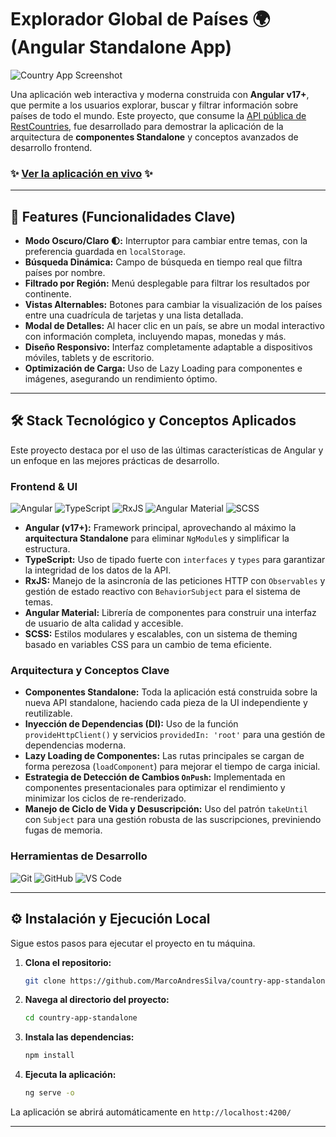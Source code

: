 # Explorador Global de Países 🌍 (Angular Standalone App)

![Country App Screenshot](https://github.com/user-attachments/assets/d01dc75e-b04d-4d5a-bf28-c8bd3cea471e)

Una aplicación web interactiva y moderna construida con **Angular v17+**, que permite a los usuarios explorar, buscar y filtrar información sobre países de todo el mundo. Este proyecto, que consume la [API pública de RestCountries](https://restcountries.com/), fue desarrollado para demostrar la aplicación de la arquitectura de **componentes Standalone** y conceptos avanzados de desarrollo frontend.

### ✨ [Ver la aplicación en vivo](https://country-app-standalone.netlify.app) ✨

---

## 🚀 Features (Funcionalidades Clave)

-   **Modo Oscuro/Claro 🌓:** Interruptor para cambiar entre temas, con la preferencia guardada en `localStorage`.
-   **Búsqueda Dinámica:** Campo de búsqueda en tiempo real que filtra países por nombre.
-   **Filtrado por Región:** Menú desplegable para filtrar los resultados por continente.
-   **Vistas Alternables:** Botones para cambiar la visualización de los países entre una cuadrícula de tarjetas y una lista detallada.
-   **Modal de Detalles:** Al hacer clic en un país, se abre un modal interactivo con información completa, incluyendo mapas, monedas y más.
-   **Diseño Responsivo:** Interfaz completamente adaptable a dispositivos móviles, tablets y de escritorio.
-   **Optimización de Carga:** Uso de Lazy Loading para componentes e imágenes, asegurando un rendimiento óptimo.

---

## 🛠️ Stack Tecnológico y Conceptos Aplicados

Este proyecto destaca por el uso de las últimas características de Angular y un enfoque en las mejores prácticas de desarrollo.

### **Frontend & UI**

![Angular](https://img.shields.io/badge/angular-%23DD0031.svg?style=for-the-badge&logo=angular&logoColor=white)
![TypeScript](https://img.shields.io/badge/typescript-%23007ACC.svg?style=for-the-badge&logo=typescript&logoColor=white)
![RxJS](https://img.shields.io/badge/rxjs-%23B7178C.svg?style=for-the-badge&logo=reactivex&logoColor=white)
![Angular Material](https://img.shields.io/badge/angular_material-7B1FA2?style=for-the-badge&logo=angular&logoColor=white)
![SCSS](https://img.shields.io/badge/SASS-hotpink.svg?style=for-the-badge&logo=SASS&logoColor=white)

-   **Angular (v17+):** Framework principal, aprovechando al máximo la **arquitectura Standalone** para eliminar `NgModule`s y simplificar la estructura.
-   **TypeScript:** Uso de tipado fuerte con `interfaces` y `types` para garantizar la integridad de los datos de la API.
-   **RxJS:** Manejo de la asincronía de las peticiones HTTP con `Observables` y gestión de estado reactivo con `BehaviorSubject` para el sistema de temas.
-   **Angular Material:** Librería de componentes para construir una interfaz de usuario de alta calidad y accesible.
-   **SCSS:** Estilos modulares y escalables, con un sistema de theming basado en variables CSS para un cambio de tema eficiente.

### **Arquitectura y Conceptos Clave**

-   **Componentes Standalone:** Toda la aplicación está construida sobre la nueva API standalone, haciendo cada pieza de la UI independiente y reutilizable.
-   **Inyección de Dependencias (DI):** Uso de la función `provideHttpClient()` y servicios `providedIn: 'root'` para una gestión de dependencias moderna.
-   **Lazy Loading de Componentes:** Las rutas principales se cargan de forma perezosa (`loadComponent`) para mejorar el tiempo de carga inicial.
-   **Estrategia de Detección de Cambios `OnPush`:** Implementada en componentes presentacionales para optimizar el rendimiento y minimizar los ciclos de re-renderizado.
-   **Manejo de Ciclo de Vida y Desuscripción:** Uso del patrón `takeUntil` con `Subject` para una gestión robusta de las suscripciones, previniendo fugas de memoria.

### **Herramientas de Desarrollo**

![Git](https://img.shields.io/badge/git-%23F05033.svg?style=for-the-badge&logo=git&logoColor=white)
![GitHub](https://img.shields.io/badge/github-%23121011.svg?style=for-the-badge&logo=github&logoColor=white)
![VS Code](https://img.shields.io/badge/Visual_Studio_Code-0078D4?style=for-the-badge&logo=visual%20studio%20code&logoColor=white)

---

## ⚙️ Instalación y Ejecución Local

Sigue estos pasos para ejecutar el proyecto en tu máquina.

1.  **Clona el repositorio:**
    ```bash
    git clone https://github.com/MarcoAndresSilva/country-app-standalone.git
    ```

2.  **Navega al directorio del proyecto:**
    ```bash
    cd country-app-standalone
    ```

3.  **Instala las dependencias:**
    ```bash
    npm install
    ```

4.  **Ejecuta la aplicación:**
    ```bash
    ng serve -o
    ```

La aplicación se abrirá automáticamente en `http://localhost:4200/`

---



